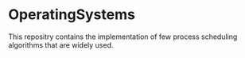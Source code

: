 # OperatingSystems
This repositry contains the implementation of few process scheduling algorithms that are widely used.
